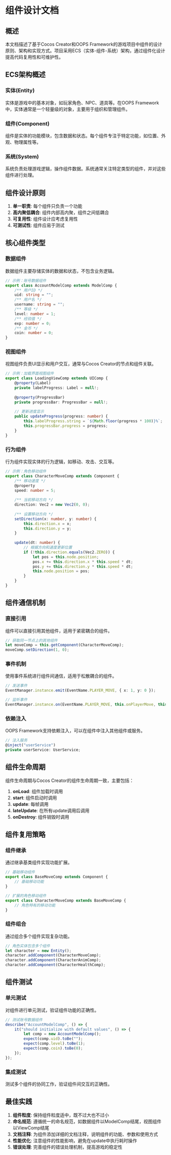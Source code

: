 # 组件设计文档

## 概述

本文档描述了基于Cocos Creator和OOPS Framework的游戏项目中组件的设计原则、架构和实现方式。项目采用ECS（实体-组件-系统）架构，通过组件化设计提高代码复用性和可维护性。

## ECS架构概述

### 实体(Entity)

实体是游戏中的基本对象，如玩家角色、NPC、道具等。在OOPS Framework中，实体通常是一个轻量级的对象，主要用于组织和管理组件。

### 组件(Component)

组件是实体的功能模块，包含数据和状态。每个组件专注于特定功能，如位置、外观、物理属性等。

### 系统(System)

系统负责处理游戏逻辑，操作组件数据。系统通常关注特定类型的组件，并对这些组件进行处理。

## 组件设计原则

1. **单一职责**: 每个组件只负责一个功能
2. **高内聚低耦合**: 组件内部高内聚，组件之间低耦合
3. **可复用性**: 组件设计应考虑复用性
4. **可测试性**: 组件应易于测试

## 核心组件类型

### 数据组件

数据组件主要存储实体的数据和状态，不包含业务逻辑。

```typescript
// 示例：账号数据组件
export class AccountModelComp extends ModelComp {
    /** 用户ID */
    uid: string = "";
    /** 用户名 */
    username: string = "";
    /** 等级 */
    level: number = 1;
    /** 经验值 */
    exp: number = 0;
    /** 金币 */
    coin: number = 0;
}
```

### 视图组件

视图组件负责UI显示和用户交互，通常与Cocos Creator的节点和组件关联。

```typescript
// 示例：加载界面视图组件
export class LoadingViewComp extends UIComp {
    @property(Label)
    private labelProgress: Label = null!;
    
    @property(ProgressBar)
    private progressBar: ProgressBar = null!;
    
    // 更新进度显示
    public updateProgress(progress: number) {
        this.labelProgress.string = `${Math.floor(progress * 100)}%`;
        this.progressBar.progress = progress;
    }
}
```

### 行为组件

行为组件实现实体的行为逻辑，如移动、攻击、交互等。

```typescript
// 示例：角色移动组件
export class CharacterMoveComp extends Component {
    /** 移动速度 */
    @property
    speed: number = 5;
    
    /** 当前移动方向 */
    direction: Vec2 = new Vec2(0, 0);
    
    /** 设置移动方向 */
    setDirection(x: number, y: number) {
        this.direction.x = x;
        this.direction.y = y;
    }
    
    update(dt: number) {
        // 根据方向和速度更新位置
        if (!this.direction.equals(Vec2.ZERO)) {
            let pos = this.node.position;
            pos.x += this.direction.x * this.speed * dt;
            pos.y += this.direction.y * this.speed * dt;
            this.node.position = pos;
        }
    }
}
```

## 组件通信机制

### 直接引用

组件可以直接引用其他组件，适用于紧密耦合的组件。

```typescript
// 获取同一节点上的其他组件
let moveComp = this.getComponent(CharacterMoveComp);
moveComp.setDirection(1, 0);
```

### 事件机制

使用事件系统进行组件间通信，适用于松散耦合的组件。

```typescript
// 发送事件
EventManager.instance.emit(EventName.PLAYER_MOVE, { x: 1, y: 0 });

// 监听事件
EventManager.instance.on(EventName.PLAYER_MOVE, this.onPlayerMove, this);
```

### 依赖注入

OOPS Framework支持依赖注入，可以在组件中注入其他组件或服务。

```typescript
// 注入服务
@inject("userService")
private userService: UserService;
```

## 组件生命周期

组件生命周期与Cocos Creator的组件生命周期一致，主要包括：

1. **onLoad**: 组件加载时调用
2. **start**: 组件启动时调用
3. **update**: 每帧调用
4. **lateUpdate**: 在所有update调用后调用
5. **onDestroy**: 组件销毁时调用

## 组件复用策略

### 组件继承

通过继承基类组件实现功能扩展。

```typescript
// 基础移动组件
export class BaseMoveComp extends Component {
    // 基础移动功能
}

// 扩展的角色移动组件
export class CharacterMoveComp extends BaseMoveComp {
    // 角色特有的移动功能
}
```

### 组件组合

通过组合多个组件实现复杂功能。

```typescript
// 角色实体包含多个组件
let character = new Entity();
character.addComponent(CharacterMoveComp);
character.addComponent(CharacterAnimComp);
character.addComponent(CharacterHealthComp);
```

## 组件测试

### 单元测试

对组件进行单元测试，验证组件功能的正确性。

```typescript
// 测试账号数据组件
describe("AccountModelComp", () => {
    it("should initialize with default values", () => {
        let comp = new AccountModelComp();
        expect(comp.uid).toBe("");
        expect(comp.level).toBe(1);
        expect(comp.coin).toBe(0);
    });
});
```

### 集成测试

测试多个组件的协同工作，验证组件间交互的正确性。

## 最佳实践

1. **组件粒度**: 保持组件粒度适中，既不过大也不过小
2. **命名规范**: 遵循统一的命名规范，如数据组件以ModelComp结尾，视图组件以ViewComp结尾
3. **文档注释**: 为组件添加详细的文档注释，说明组件的功能、参数和使用方式
4. **性能优化**: 注意组件的性能影响，避免在update中执行耗时操作
5. **错误处理**: 完善组件的错误处理机制，提高游戏的稳定性